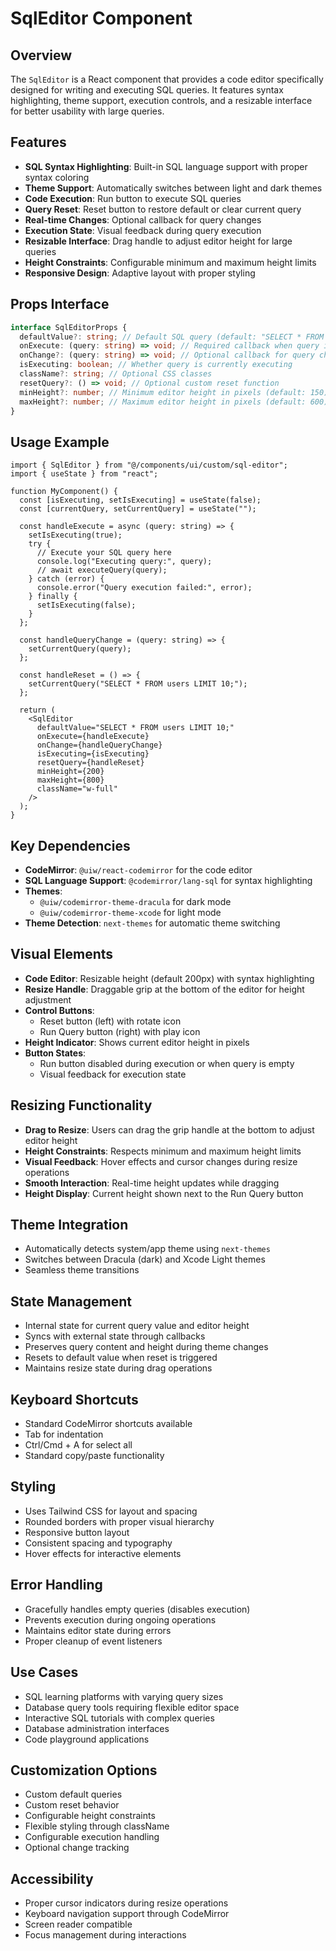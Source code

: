 # SqlEditor Component

## Overview

The `SqlEditor` is a React component that provides a code editor specifically designed for writing and executing SQL queries. It features syntax highlighting, theme support, execution controls, and a resizable interface for better usability with large queries.

## Features

- **SQL Syntax Highlighting**: Built-in SQL language support with proper syntax coloring
- **Theme Support**: Automatically switches between light and dark themes
- **Code Execution**: Run button to execute SQL queries
- **Query Reset**: Reset button to restore default or clear current query
- **Real-time Changes**: Optional callback for query changes
- **Execution State**: Visual feedback during query execution
- **Resizable Interface**: Drag handle to adjust editor height for large queries
- **Height Constraints**: Configurable minimum and maximum height limits
- **Responsive Design**: Adaptive layout with proper styling

## Props Interface

```typescript
interface SqlEditorProps {
  defaultValue?: string; // Default SQL query (default: "SELECT * FROM users LIMIT 10;")
  onExecute: (query: string) => void; // Required callback when query is executed
  onChange?: (query: string) => void; // Optional callback for query changes
  isExecuting: boolean; // Whether query is currently executing
  className?: string; // Optional CSS classes
  resetQuery?: () => void; // Optional custom reset function
  minHeight?: number; // Minimum editor height in pixels (default: 150)
  maxHeight?: number; // Maximum editor height in pixels (default: 600)
}
```

## Usage Example

```tsx
import { SqlEditor } from "@/components/ui/custom/sql-editor";
import { useState } from "react";

function MyComponent() {
  const [isExecuting, setIsExecuting] = useState(false);
  const [currentQuery, setCurrentQuery] = useState("");

  const handleExecute = async (query: string) => {
    setIsExecuting(true);
    try {
      // Execute your SQL query here
      console.log("Executing query:", query);
      // await executeQuery(query);
    } catch (error) {
      console.error("Query execution failed:", error);
    } finally {
      setIsExecuting(false);
    }
  };

  const handleQueryChange = (query: string) => {
    setCurrentQuery(query);
  };

  const handleReset = () => {
    setCurrentQuery("SELECT * FROM users LIMIT 10;");
  };

  return (
    <SqlEditor
      defaultValue="SELECT * FROM users LIMIT 10;"
      onExecute={handleExecute}
      onChange={handleQueryChange}
      isExecuting={isExecuting}
      resetQuery={handleReset}
      minHeight={200}
      maxHeight={800}
      className="w-full"
    />
  );
}
```

## Key Dependencies

- **CodeMirror**: `@uiw/react-codemirror` for the code editor
- **SQL Language Support**: `@codemirror/lang-sql` for syntax highlighting
- **Themes**:
  - `@uiw/codemirror-theme-dracula` for dark mode
  - `@uiw/codemirror-theme-xcode` for light mode
- **Theme Detection**: `next-themes` for automatic theme switching

## Visual Elements

- **Code Editor**: Resizable height (default 200px) with syntax highlighting
- **Resize Handle**: Draggable grip at the bottom of the editor for height adjustment
- **Control Buttons**:
  - Reset button (left) with rotate icon
  - Run Query button (right) with play icon
- **Height Indicator**: Shows current editor height in pixels
- **Button States**:
  - Run button disabled during execution or when query is empty
  - Visual feedback for execution state

## Resizing Functionality

- **Drag to Resize**: Users can drag the grip handle at the bottom to adjust editor height
- **Height Constraints**: Respects minimum and maximum height limits
- **Visual Feedback**: Hover effects and cursor changes during resize operations
- **Smooth Interaction**: Real-time height updates while dragging
- **Height Display**: Current height shown next to the Run Query button

## Theme Integration

- Automatically detects system/app theme using `next-themes`
- Switches between Dracula (dark) and Xcode Light themes
- Seamless theme transitions

## State Management

- Internal state for current query value and editor height
- Syncs with external state through callbacks
- Preserves query content and height during theme changes
- Resets to default value when reset is triggered
- Maintains resize state during drag operations

## Keyboard Shortcuts

- Standard CodeMirror shortcuts available
- Tab for indentation
- Ctrl/Cmd + A for select all
- Standard copy/paste functionality

## Styling

- Uses Tailwind CSS for layout and spacing
- Rounded borders with proper visual hierarchy
- Responsive button layout
- Consistent spacing and typography
- Hover effects for interactive elements

## Error Handling

- Gracefully handles empty queries (disables execution)
- Prevents execution during ongoing operations
- Maintains editor state during errors
- Proper cleanup of event listeners

## Use Cases

- SQL learning platforms with varying query sizes
- Database query tools requiring flexible editor space
- Interactive SQL tutorials with complex queries
- Database administration interfaces
- Code playground applications

## Customization Options

- Custom default queries
- Custom reset behavior
- Configurable height constraints
- Flexible styling through className
- Configurable execution handling
- Optional change tracking

## Accessibility

- Proper cursor indicators during resize operations
- Keyboard navigation support through CodeMirror
- Screen reader compatible
- Focus management during interactions

